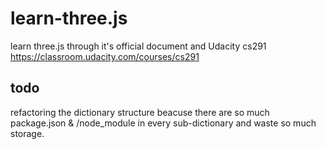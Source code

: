 # learn-three.js
learn three.js through it's official document and Udacity cs291 https://classroom.udacity.com/courses/cs291

## todo
refactoring the dictionary structure beacuse there are so much package.json & /node_module in every sub-dictionary and waste so much storage.